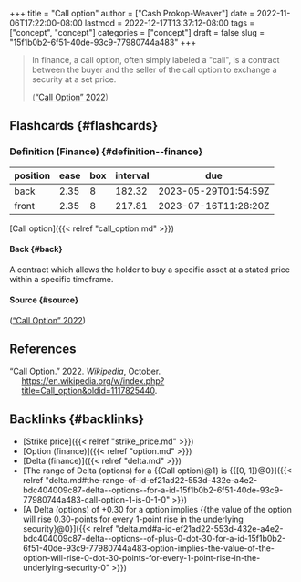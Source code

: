 +++
title = "Call option"
author = ["Cash Prokop-Weaver"]
date = 2022-11-06T17:22:00-08:00
lastmod = 2022-12-17T13:37:12-08:00
tags = ["concept", "concept"]
categories = ["concept"]
draft = false
slug = "15f1b0b2-6f51-40de-93c9-77980744a483"
+++

> In finance, a call option, often simply labeled a "call", is a contract between the buyer and the seller of the call option to exchange a security at a set price.
>
> (<a href="#citeproc_bib_item_1">“Call Option” 2022</a>)


## Flashcards {#flashcards}


### Definition (Finance) {#definition--finance}

| position | ease | box | interval | due                  |
|----------|------|-----|----------|----------------------|
| back     | 2.35 | 8   | 182.32   | 2023-05-29T01:54:59Z |
| front    | 2.35 | 8   | 217.81   | 2023-07-16T11:28:20Z |

[Call option]({{< relref "call_option.md" >}})


#### Back {#back}

A contract which allows the holder to buy a specific asset at a stated price within a specific timeframe.


#### Source {#source}

(<a href="#citeproc_bib_item_1">“Call Option” 2022</a>)

## References

<style>.csl-entry{text-indent: -1.5em; margin-left: 1.5em;}</style><div class="csl-bib-body">
  <div class="csl-entry"><a id="citeproc_bib_item_1"></a>“Call Option.” 2022. <i>Wikipedia</i>, October. <a href="https://en.wikipedia.org/w/index.php?title=Call_option&oldid=1117825440">https://en.wikipedia.org/w/index.php?title=Call_option&#38;oldid=1117825440</a>.</div>
</div>


## Backlinks {#backlinks}

-   [Strike price]({{< relref "strike_price.md" >}})
-   [Option (finance)]({{< relref "option.md" >}})
-   [Delta (finance)]({{< relref "delta.md" >}})
-   [The range of Delta (options) for a {{Call option}@1} is {{[0, 1]}@0}]({{< relref "delta.md#the-range-of-id-ef21ad22-553d-432e-a4e2-bdc404009c87-delta--options--for-a-id-15f1b0b2-6f51-40de-93c9-77980744a483-call-option-1-is-0-1-0" >}})
-   [A Delta (options) of +0.30 for a option implies {{the value of the option will rise 0.30-points for every 1-point rise in the underlying security}@0}]({{< relref "delta.md#a-id-ef21ad22-553d-432e-a4e2-bdc404009c87-delta--options--of-plus-0-dot-30-for-a-id-15f1b0b2-6f51-40de-93c9-77980744a483-option-implies-the-value-of-the-option-will-rise-0-dot-30-points-for-every-1-point-rise-in-the-underlying-security-0" >}})
